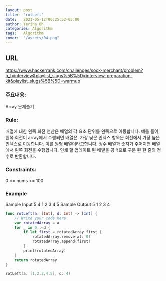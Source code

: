 ```yaml
---
layout: post
title:  "rotLeft"
date:   2021-05-12T00:25:52-05:00
author: Yerina Oh
categories: Algorithm
tags:	Algorithm
cover:  "/assets/04.png"
---
```


## URL
https://www.hackerrank.com/challenges/sock-merchant/problem?h_l=interview&playlist_slugs%5B%5D=interview-preparation-kit&playlist_slugs%5B%5D=warmup

### 주요내용: 
Array 문제풀기

### Rule:
배열에 대한 왼쪽 회전 연산은 배열의 각 요소 단위를 왼쪽으로 이동합니다. 예를 들어, 왼쪽 회전이 array에서 수행되면 배열은. 가장 낮은 인덱스 항목은 회전에서 가장 높은 인덱스로 이동합니다. 이를 원형 배열이라고합니다.
정수 배열과 숫자가 주어지면 배열에서 왼쪽 회전을 수행합니다. 인쇄 할 업데이트 된 배열을 공백으로 구분 된 한 줄의 정수로 반환합니다.

### Constraints:
0 <= nums <= 100

### Example
Sample Input
5 4
1 2 3 4 5
Sample Output
5 1 2 3 4

```swift
func rotLeft(a: [Int], d: Int) -> [Int] {
    // Write your code here
    var rotatedArray = a
    for _ in 0..<d {
        if let first = rotatedArray.first {
            rotatedArray.remove(at: 0)
            rotatedArray.append(first)
        }
        print(rotatedArray)
    }
    return rotatedArray
}

rotLeft(a: [1,2,3,4,5], d: 4)
```
